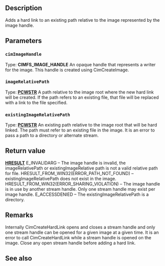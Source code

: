 ## Description

Adds a hard link to an existing path relative to the image represented by the image handle.

## Parameters

### `cimImageHandle`

Type: **CIMFS_IMAGE_HANDLE**
An opaque handle that represents a writer for the image. This handle is created using CimCreateImage.

### `imageRelativePath`

Type: **[PCWSTR](https://learn.microsoft.com/windows/desktop/winprog/windows-data-types)**
A path relative to the image root where the new hard link will be created. If the path refers to an existing file, that file will be replaced with a link to the file specified.

### `existingImageRelativePath`

Type: **[PCWSTR](https://learn.microsoft.com/windows/desktop/winprog/windows-data-types)**
An existing path relative to the image root that will be hard linked. The path must refer to an existing file in the image. It is an error to pass a path to a directory or alternate stream.

## Return value

**[HRESULT](https://learn.microsoft.com/windows/desktop/winprog/windows-data-types)**
E_INVALIDARG – The image handle is invalid, the imageRelativePath or existingImageRelative path is not a valid relative path for file.
HRESULT_FROM_WIN32(ERROR_PATH_NOT_FOUND) – existingImageRelativePath does not exist in the image.
HRESULT_FROM_WIN32(ERROR_SHARING_VIOLATION) – The image handle is in use by another stream handle. Only one stream handle may exist per image handle.
E_ACCESSDENIED – The existingImageRelativePath is a directory.

## Remarks

Internally CimCreateHardLink opens and closes a stream handle and only one stream handle can be opened for a given image at a given time. It is an error to call CimCreateHardLink while a stream handle is opened on the image. Close any open stream handle before adding a hard link.

## See also